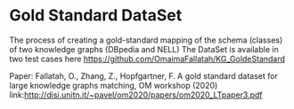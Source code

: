 # Gold Standard DataSet

The process of creating a gold-standard mapping of the schema (classes) of two knowledge graphs (DBpedia and NELL)
The DataSet is available in two test cases here https://github.com/OmaimaFallatah/KG_GoldeStandard

Paper: Fallatah, O., Zhang, Z., Hopfgartner, F. A gold standard dataset for large knowledge graphs matching, OM workshop (2020) link:http://disi.unitn.it/~pavel/om2020/papers/om2020_LTpaper3.pdf
